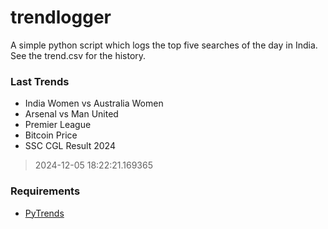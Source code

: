# trendlogger
A simple python script which logs the top five searches of the day in India.<br>See the trend.csv for the history.<br>

<!-- Last Trends -->
### Last Trends
* India Women vs Australia Women
* Arsenal vs Man United
* Premier League
* Bitcoin Price
* SSC CGL Result 2024
> 2024-12-05 18:22:21.169365

<!-- Requirements -->
### Requirements
* [PyTrends](https://github.com/dreyco676/pytrends)
